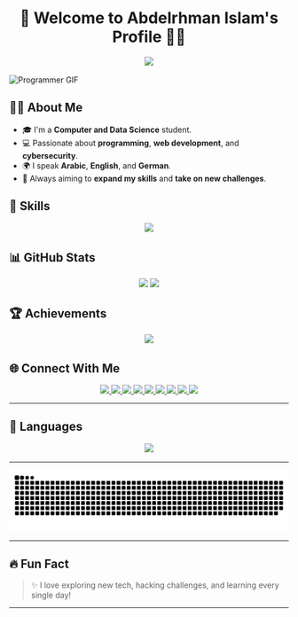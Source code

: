 <h1 align="center">👋 Welcome to Abdelrhman Islam's Profile 👨‍💻</h1>

<p align="center">
  <img src="https://readme-typing-svg.demolab.com/?lines=Computer+and+Data+Science+Student;Web+Developer;Cyber+Security+Enthusiast;Always+Learning+New+Things!&center=true&width=500&height=45" />
</p>

![Programmer GIF](https://cdn.dribbble.com/users/1162077/screenshots/3848914/programmer.gif)

## 👨‍💻 About Me
- 🎓 I'm a **Computer and Data Science** student.  
- 💻 Passionate about **programming**, **web development**, and **cybersecurity**.  
- 🌍 I speak **Arabic**, **English**, and **German**.  
- 🚀 Always aiming to **expand my skills** and **take on new challenges**.  

## 🚀 Skills
<p align="center">
  <img src="https://skillicons.dev/icons?i=html,css,js,python,java,cpp,cs,php,linux,git,github,photoshop,vscode,visualstudio,r,regex,canva,mysql,sql,excel,word" />
</p>

## 📊 GitHub Stats
<p align="center">
  <img src="https://github-readme-stats.vercel.app/api?username=AbdelrhmanIslam&show_icons=true&theme=tokyonight&locale=en" height="180" />
  <img src="https://github-readme-streak-stats.herokuapp.com/?user=AbdelrhmanIslam&theme=tokyonight" height="180" />
</p>

## 🏆 Achievements
<p align="center">
  <img src="https://github-profile-trophy.vercel.app/?username=AbdelrhmanIslam&theme=algolia&row=2&column=3" />
</p>

## 🌐 Connect With Me

<p align="center">
  <a href="https://linktr.ee/abdelrhman___islam" target="_blank">
    <img src="https://img.shields.io/badge/Linktree-39E09B?style=flat-square&logo=linktree&logoColor=white" />
  </a>
  <a href="https://facebook.com/people/عبدالرحمن-اسلام/100081320320023" target="_blank">
    <img src="https://img.shields.io/badge/Facebook-1877F2?style=flat-square&logo=facebook&logoColor=white" />
  </a>
  <a href="https://tiktok.com/@abdelrhman___islam" target="_blank">
    <img src="https://img.shields.io/badge/TikTok-000000?style=flat-square&logo=tiktok&logoColor=white" />
  </a>
  <a href="https://instagram.com/abdelrhman___islam" target="_blank">
    <img src="https://img.shields.io/badge/Instagram-E4405F?style=flat-square&logo=instagram&logoColor=white" />
  </a>
  <a href="https://x.com/abrhman___islam?t=78d-nAXsRzbKoeogpGJCig&amp;s=08" target="_blank">
    <img src="https://img.shields.io/badge/X-000000?style=flat-square&logo=twitter&logoColor=white" />
  </a>
  <a href="https://threads.net/@abdelrhman___islam" target="_blank">
    <img src="https://img.shields.io/badge/Threads-000000?style=flat-square&logo=threads&logoColor=white" />
  </a>
  <a href="https://nabee3.blogspot.com" target="_blank">
    <img src="https://img.shields.io/badge/Blogger-FF5722?style=flat-square&logo=blogger&logoColor=white" />
  </a>
  <a href="https://github.com/AbdelrhmanIslam" target="_blank">
    <img src="https://img.shields.io/badge/GitHub-181717?style=flat-square&logo=github&logoColor=white" />
  </a>
  <a href="https://linkedin.com/in/abdelrhman-islam-565747317" target="_blank">
    <img src="https://img.shields.io/badge/LinkedIn-0077B5?style=flat-square&logo=linkedin&logoColor=white" />
  </a>
</p>

---

## 💬 Languages

<p align="center">
  <img src="https://skillicons.dev/icons?i=python,java,cpp,cs,html,css,js,php,r" />
</p>

---

<img src="https://raw.githubusercontent.com/platane/snk/output/github-contribution-grid-snake-dark.svg">

---

## 🔥 Fun Fact

> ✨ I love exploring new tech, hacking challenges, and learning every single day!

---
